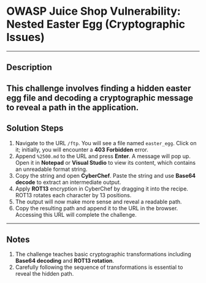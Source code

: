 # OWASP Juice Shop Vulnerability: Nested Easter Egg (Cryptographic Issues)
---
## Description
This challenge involves finding a hidden easter egg file and decoding a cryptographic message to reveal a path in the application.
---
## Solution Steps

1. Navigate to the URL `/ftp`. You will see a file named `easter_egg`. Click on it; initially, you will encounter a **403 Forbidden** error.  
2. Append `%2500.md` to the URL and press **Enter**. A message will pop up. Open it in **Notepad** or **Visual Studio** to view its content, which contains an unreadable format string.  
3. Copy the string and open **CyberChef**. Paste the string and use **Base64 decode** to extract an intermediate output.  
4. Apply **ROT13** encryption in CyberChef by dragging it into the recipe. ROT13 rotates each character by 13 positions.  
5. The output will now make more sense and reveal a readable path.  
6. Copy the resulting path and append it to the URL in the browser. Accessing this URL will complete the challenge.
---
## Notes
1. The challenge teaches basic cryptographic transformations including **Base64 decoding** and **ROT13 rotation**.
2. Carefully following the sequence of transformations is essential to reveal the hidden path.
